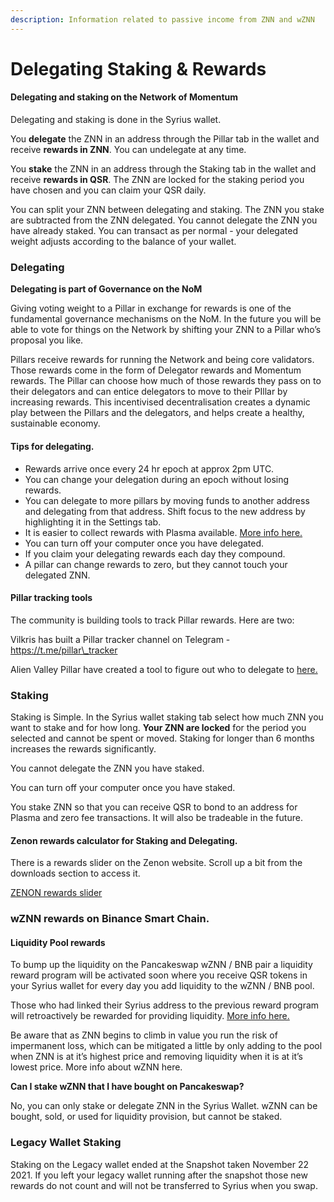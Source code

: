 ```yaml
---
description: Information related to passive income from ZNN and wZNN
---
```


# Delegating Staking & Rewards

#### **Delegating and staking on the Network of Momentum**

Delegating and staking is done in the Syrius wallet.&#x20;

You **delegate** the ZNN in an address through the Pillar tab in the wallet and receive **rewards in ZNN**. You can undelegate at any time.&#x20;

You **stake** the ZNN in an address through the Staking tab in the wallet and receive **rewards in QSR**. The ZNN are locked for the staking period you have chosen and you can claim your QSR daily.&#x20;

You can split your ZNN between delegating and staking. The ZNN you stake are subtracted from the ZNN delegated. You cannot delegate the ZNN you have already staked. You can transact as per normal - your delegated weight adjusts according to the balance of your wallet.

### Delegating

**Delegating is part of Governance on the NoM**&#x20;

Giving voting weight to a Pillar in exchange for rewards is one of the fundamental governance mechanisms on the NoM. In the future you will be able to vote for things on the Network by shifting your ZNN to a Pillar who’s proposal you like.&#x20;

Pillars receive rewards for running the Network and being core validators. Those rewards come in the form of Delegator rewards and Momentum rewards. The Pillar can choose how much of those rewards they pass on to their delegators and can entice delegators to move to their PIllar by increasing rewards. This incentivised decentralisation creates a dynamic play between the Pillars and the delegators, and helps create a healthy, sustainable economy.

#### Tips for **delegating**.&#x20;

* Rewards arrive once every 24 hr epoch at approx 2pm UTC.&#x20;
* You can change your delegation during an epoch without losing rewards.
* You can delegate to more pillars by moving funds to another address and delegating from that address. Shift focus to the new address by highlighting it in the Settings tab.
* It is easier to collect rewards with Plasma available. [More info here.](fees-and-plasma.md)
* You can turn off your computer once you have delegated.
* If you claim your delegating rewards each day they compound.
* A pillar can change rewards to zero, but they cannot touch your delegated ZNN.

#### **Pillar tracking tools**&#x20;

The community is building tools to track Pillar rewards. Here are two:&#x20;

Vilkris has built a Pillar tracker channel on Telegram - https://t.me/pillar\_tracker

Alien Valley Pillar have created a tool to figure out who to delegate to [here.](http://alien-valley.io/who-to-delegate.html)

### **Staking**

Staking is Simple. In the Syrius wallet staking tab select how much ZNN you want to stake and for how long. **Your ZNN are locked** for the period you selected and cannot be spent or moved. Staking for longer than 6 months increases the rewards significantly.

You cannot delegate the ZNN you have staked.

You can turn off your computer once you have staked.

You stake ZNN so that you can receive QSR to bond to an address for Plasma and zero fee transactions. It will also be tradeable in the future.

#### **Zenon rewards calculator for Staking and Delegating.**

There is a rewards slider on the Zenon website. Scroll up a bit from the downloads section to access it.

[ZENON rewards slider](https://zenon.network/#downloads)

### wZNN rewards on Binance Smart Chain.

#### **Liquidity Pool rewards**

To bump up the liquidity on the Pancakeswap wZNN / BNB pair a liquidity reward program will be activated soon where you receive QSR tokens in your Syrius wallet for every day you add liquidity to the wZNN / BNB pool.&#x20;

Those who had linked their Syrius address to the previous reward program will retroactively be rewarded for providing liquidity. [More info here.](https://twitter.com/Zenon\_Network/status/1463265853328162820)

Be aware that as ZNN begins to climb in value you run the risk of impermanent loss, which can be mitigated a little by only adding to the pool when ZNN is at it’s highest price and removing liquidity when it is at it’s lowest price. More info about wZNN here.

**Can I stake wZNN that I have bought on Pancakeswap?**&#x20;

No, you can only stake or delegate ZNN in the Syrius Wallet. wZNN can be bought, sold, or used for liquidity provision, but cannot be staked.

### **Legacy Wallet Staking**&#x20;

Staking on the Legacy wallet ended at the Snapshot taken November 22 2021. If you left your legacy wallet running after the snapshot those new rewards do not count and will not be transferred to Syrius when you swap.
